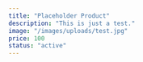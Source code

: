 ```yaml
---
title: "Placeholder Product"
description: "This is just a test."
image: "/images/uploads/test.jpg"
price: 100
status: "active"
---
```

